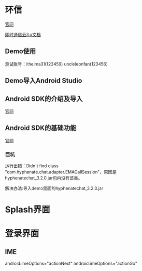 # 环信 #
[官网](http://www.easemob.com/product/cs?utm_source=baidu-pp)

[即时通信云3.x文档](http://docs.easemob.com/im/start)

## Demo使用 ##
测试账号：itheima31(123456) uncleleonfan(123456)

## Demo导入Android Studio ##

## Android SDK的介绍及导入 ##
[官网](http://docs.easemob.com/im/200androidclientintegration/10androidsdkimport)

## Android SDK的基础功能 ##
[官网](http://docs.easemob.com/im/200androidclientintegration/30androidsdkbasics)
### 巨坑 ###
运行出错：Didn't find class "com.hyphenate.chat.adapter.EMACallSession"，原因是hyphenatechat_3.2.0.jar包内没有该类。

解决办法:导入demo里面的hyphenatechat_3.2.0.jar

# Splash界面 #

# 登录界面 #
## IME ##
android:imeOptions="actionNext"
android:imeOptions="actionGo"